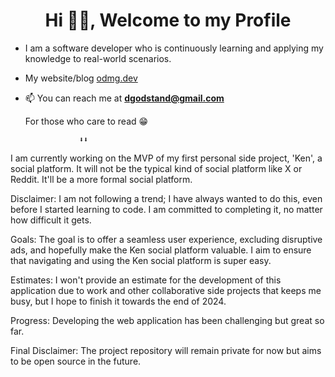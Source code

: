 <h1 align="center">Hi 👋🏾, Welcome to my Profile</h1>

- I am a software developer who is continuously learning and applying my knowledge to real-world scenarios.

- My website/blog [odmg.dev](https://odmg.dev/)
- 📫 You can reach me at **dgodstand@gmail.com**


  
   For those who care to read 😁
  
                  ⬇️⬇️
  
I am currently working on the MVP of my first personal side project, 'Ken', a social platform. It will not be the typical kind of social platform like X or Reddit. It'll be a more formal social platform. 

Disclaimer: I am not following a trend; I have always wanted to do this, even before I started learning to code. I am committed to completing it, no matter how difficult it gets.

Goals: The goal is to offer a seamless user experience, excluding disruptive ads, and hopefully make the Ken social platform valuable. I aim to ensure that navigating and using the Ken social platform is super easy. 

Estimates: I won't provide an estimate for the development of this application due to work and other collaborative side projects that keeps me busy, but I hope to finish it towards the end of 2024. 

Progress: Developing the web application has been challenging but great so far. 

Final Disclaimer: The project repository will remain private for now but aims to be open source in the future. 
